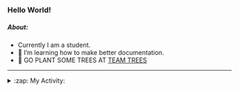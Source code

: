 ### Hello World!

##### About:
- Currently I am a student.
- 🌱 I’m learning how to make better documentation.
- 🌱 GO PLANT SOME TREES AT [TEAM TREES](https://teamtrees.org/)

---
<details>
  <summary>:zap: My Activity:</summary>
  
<!--START_SECTION:waka-->
![Code Time](http://img.shields.io/badge/Code%20Time-1%2C249%20hrs%2026%20mins-blue)

**I'm a Night 🦉** 

```text
🌞 Morning                2082 commits        ███░░░░░░░░░░░░░░░░░░░░░░   10.32 % 
🌆 Daytime                6711 commits        ████████░░░░░░░░░░░░░░░░░   33.28 % 
🌃 Evening                5831 commits        ███████░░░░░░░░░░░░░░░░░░   28.92 % 
🌙 Night                  5542 commits        ███████░░░░░░░░░░░░░░░░░░   27.48 % 
```
📅 **I'm Most Productive on Wednesday** 

```text
Monday                   2751 commits        ███░░░░░░░░░░░░░░░░░░░░░░   13.64 % 
Tuesday                  2768 commits        ███░░░░░░░░░░░░░░░░░░░░░░   13.73 % 
Wednesday                4739 commits        ██████░░░░░░░░░░░░░░░░░░░   23.50 % 
Thursday                 2672 commits        ███░░░░░░░░░░░░░░░░░░░░░░   13.25 % 
Friday                   2209 commits        ███░░░░░░░░░░░░░░░░░░░░░░   10.95 % 
Saturday                 1751 commits        ██░░░░░░░░░░░░░░░░░░░░░░░   08.68 % 
Sunday                   3276 commits        ████░░░░░░░░░░░░░░░░░░░░░   16.25 % 
```


📊 **This Week I Spent My Time On** 

```text
🔥 Editors: 
Android Studio           3 hrs 47 mins       █████████████████████░░░░   83.34 % 
IntelliJ                 45 mins             ████░░░░░░░░░░░░░░░░░░░░░   16.66 % 

🐱‍💻 Projects: 
e-wallet                 2 hrs 48 mins       ███████████████░░░░░░░░░░   61.56 % 
library_management_system38 mins             ████░░░░░░░░░░░░░░░░░░░░░   14.07 % 
Unknown Project          20 mins             ██░░░░░░░░░░░░░░░░░░░░░░░   07.40 % 
CSE224-Fundamentals-of-An16 mins             ██░░░░░░░░░░░░░░░░░░░░░░░   06.21 % 
swagstore                15 mins             █░░░░░░░░░░░░░░░░░░░░░░░░   05.57 % 
```


 Last Updated on 08/11/2023 03:11:00 UTC
<!--END_SECTION:waka-->
</details>
